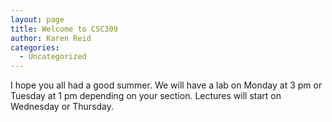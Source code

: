 ```yaml
---
layout: page
title: Welcome to CSC309
author: Karen Reid
categories:
  - Uncategorized
---
```


I hope you all had a good summer. We will have a lab on Monday at 3 pm or Tuesday at 1 pm depending on your section. Lectures will start on Wednesday or Thursday.
